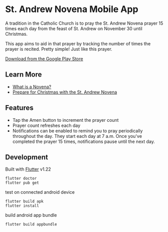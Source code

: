 # St. Andrew Novena Mobile App

A tradition in the Catholic Church is to pray the St. Andrew Novena prayer 15 times each day
from the feast of St. Andrew on November 30 until Christmas.

This app aims to aid in that prayer by tracking the number of times the prayer is recited.
Pretty simple! Just like this prayer.

[Download from the Google Play Store](https://play.google.com/store/apps/details?id=com.miketruso.standrewnovena)


## Learn More

- [What is a Novena?](https://en.wikipedia.org/wiki/Novena)
- [Prepare for Christmas with the St. Andrew Novena](http://aleteia.org/2016/11/30/prepare-for-christmas-with-the-saint-andrew-novena/)

## Features

- Tap the Amen button to increment the prayer count
- Prayer count refreshes each day
- Notifications can be enabled to remind you to pray periodically throughout the day. They start each day at 7 a.m. Once you've completed the prayer 15 times, notifications pause until the next day.

## Development

Built with [Flutter](https://flutter.dev/) v1.22

```
flutter doctor
flutter pub get
```

test on connected android device
```
flutter build apk
flutter install
```

build android app bundle
```
flutter build appbundle
```

